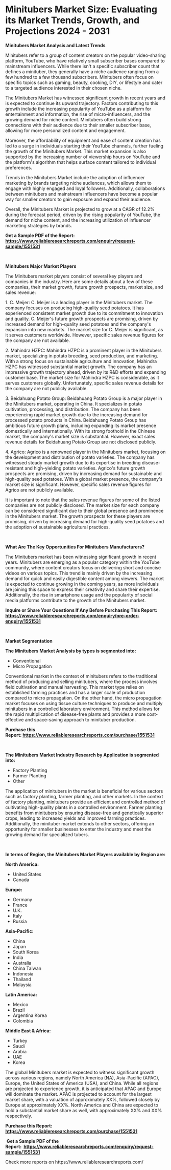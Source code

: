 <p><h1>Minitubers Market Size: Evaluating its Market Trends, Growth, and Projections 2024 - 2031</h1></p><p><strong>Minitubers Market Analysis and Latest Trends</strong></p>
<p><p>Minitubers refer to a group of content creators on the popular video-sharing platform, YouTube, who have relatively small subscriber bases compared to mainstream influencers. While there isn't a specific subscriber count that defines a minituber, they generally have a niche audience ranging from a few hundred to a few thousand subscribers. Minitubers often focus on specific topics such as gaming, beauty, cooking, DIY, or lifestyle and cater to a targeted audience interested in their chosen niche.</p><p>The Minitubers Market has witnessed significant growth in recent years and is expected to continue its upward trajectory. Factors contributing to this growth include the increasing popularity of YouTube as a platform for entertainment and information, the rise of micro-influencers, and the growing demand for niche content. Minitubers often build strong connections with their audience due to their smaller subscriber base, allowing for more personalized content and engagement.</p><p>Moreover, the affordability of equipment and ease of content creation has led to a surge in individuals starting their YouTube channels, further fueling the growth of the Minitubers Market. This market expansion is also supported by the increasing number of viewership hours on YouTube and the platform's algorithm that helps surface content tailored to individual preferences.</p><p>Trends in the Minitubers Market include the adoption of influencer marketing by brands targeting niche audiences, which allows them to engage with highly engaged and loyal followers. Additionally, collaborations between minitubers and mainstream influencers have become a popular way for smaller creators to gain exposure and expand their audience.</p><p>Overall, the Minitubers Market is projected to grow at a CAGR of 12.2% during the forecast period, driven by the rising popularity of YouTube, the demand for niche content, and the increasing utilization of influencer marketing strategies by brands.</p></p>
<p><strong>Get a Sample PDF of the Report:&nbsp; <a href="https://www.reliableresearchreports.com/enquiry/request-sample/1551531">https://www.reliableresearchreports.com/enquiry/request-sample/1551531</a></strong></p>
<p>&nbsp;</p>
<p><strong>Minitubers Major Market Players</strong></p>
<p><p>The Minitubers market players consist of several key players and companies in the industry. Here are some details about a few of these companies, their market growth, future growth prospects, market size, and sales revenue:</p><p>1. C. Meijer: C. Meijer is a leading player in the Minitubers market. The company focuses on producing high-quality seed potatoes. It has experienced consistent market growth due to its commitment to innovation and quality. C. Meijer's future growth prospects are promising, driven by increased demand for high-quality seed potatoes and the company's expansion into new markets. The market size for C. Meijer is significant, as it serves customers worldwide. However, specific sales revenue figures for the company are not available.</p><p>2. Mahindra HZPC: Mahindra HZPC is a prominent player in the Minitubers market, specializing in potato breeding, seed production, and marketing. With a strong focus on sustainable agriculture and innovation, Mahindra HZPC has witnessed substantial market growth. The company has an impressive growth trajectory ahead, driven by its R&D efforts and expanding customer base. The market size for Mahindra HZPC is considerable, as it serves customers globally. Unfortunately, specific sales revenue details for the company are not publicly available.</p><p>3. Beidahuang Potato Group: Beidahuang Potato Group is a major player in the Minitubers market, operating in China. It specializes in potato cultivation, processing, and distribution. The company has been experiencing rapid market growth due to the increasing demand for processed potato products in China. Beidahuang Potato Group has ambitious future growth plans, including expanding its market presence domestically and internationally. With its strong foothold in the Chinese market, the company's market size is substantial. However, exact sales revenue details for Beidahuang Potato Group are not disclosed publicly.</p><p>4. Agrico: Agrico is a renowned player in the Minitubers market, focusing on the development and distribution of potato varieties. The company has witnessed steady market growth due to its expertise in breeding disease-resistant and high-yielding potato varieties. Agrico's future growth prospects are promising, driven by increasing demand for sustainable and high-quality seed potatoes. With a global market presence, the company's market size is significant. However, specific sales revenue figures for Agrico are not publicly available.</p><p>It is important to note that the sales revenue figures for some of the listed companies are not publicly disclosed. The market size for each company can be considered significant due to their global presence and prominence in the Minitubers market. The growth prospects for these players are promising, driven by increasing demand for high-quality seed potatoes and the adoption of sustainable agricultural practices.</p></p>
<p>&nbsp;</p>
<p><strong>What Are The Key Opportunities For Minitubers Manufacturers?</strong></p>
<p><p>The Minitubers market has been witnessing significant growth in recent years. Minitubers are emerging as a popular category within the YouTube community, where content creators focus on delivering short and concise videos on various topics. This trend is mainly driven by the increasing demand for quick and easily digestible content among viewers. The market is expected to continue growing in the coming years, as more individuals are joining this space to express their creativity and share their expertise. Additionally, the rise in smartphone usage and the popularity of social media platforms contribute to the growth of the Minitubers market.</p></p>
<p><strong>Inquire or Share Your Questions If Any Before Purchasing This Report: <a href="https://www.reliableresearchreports.com/enquiry/pre-order-enquiry/1551531">https://www.reliableresearchreports.com/enquiry/pre-order-enquiry/1551531</a></strong></p>
<p>&nbsp;</p>
<p><strong>Market Segmentation</strong></p>
<p><strong>The Minitubers Market Analysis by types is segmented into:</strong></p>
<p><ul><li>Conventional</li><li>Micro Propagation</li></ul></p>
<p><p>Conventional market in the context of minitubers refers to the traditional method of producing and selling minitubers, where the process involves field cultivation and manual harvesting. This market type relies on established farming practices and has a larger scale of production compared to micro propagation. On the other hand, the micro propagation market focuses on using tissue culture techniques to produce and multiply minitubers in a controlled laboratory environment. This method allows for the rapid multiplication of disease-free plants and provides a more cost-effective and space-saving approach to minituber production.</p></p>
<p><strong>Purchase this Report:&nbsp;<a href="https://www.reliableresearchreports.com/purchase/1551531">https://www.reliableresearchreports.com/purchase/1551531</a></strong></p>
<p>&nbsp;</p>
<p><strong>The Minitubers Market Industry Research by Application is segmented into:</strong></p>
<p><ul><li>Factory Planting</li><li>Farmer Planting</li><li>Other</li></ul></p>
<p><p>The application of minitubers in the market is beneficial for various sectors such as factory planting, farmer planting, and other markets. In the context of factory planting, minitubers provide an efficient and controlled method of cultivating high-quality plants in a controlled environment. Farmer planting benefits from minitubers by ensuring disease-free and genetically superior crops, leading to increased yields and improved farming practices. Additionally, the minituber market extends to other sectors, offering an opportunity for smaller businesses to enter the industry and meet the growing demand for specialized tubers.</p></p>
<p>&nbsp;</p>
<p><strong>In terms of Region, the Minitubers Market Players available by Region are:</strong></p>
<p>
    <p> <strong> North America: </strong>
        <ul>
            <li>United States</li>
            <li>Canada</li>
        </ul>
        </p> 
    <p> <strong> Europe: </strong>
        <ul>
            <li>Germany</li>
            <li>France</li>
            <li>U.K.</li>
            <li>Italy</li>
            <li>Russia</li>
        </ul>
        </p> 
    <p> <strong> Asia-Pacific: </strong>
        <ul>
            <li>China</li>
            <li>Japan</li>
            <li>South Korea</li>
            <li>India</li>
            <li>Australia</li>
            <li>China Taiwan</li>
            <li>Indonesia</li>
            <li>Thailand</li>
            <li>Malaysia</li>
        </ul>
        </p> 
    <p> <strong> Latin America: </strong>
        <ul>
            <li>Mexico</li>
            <li>Brazil</li>
            <li>Argentina Korea</li>
            <li>Colombia</li>
        </ul>
        </p> 
    <p> <strong> Middle East & Africa: </strong>
        <ul>
            <li>Turkey</li>
            <li>Saudi</li>
            <li>Arabia</li>
            <li>UAE</li>
            <li>Korea</li>
        </ul>
    </p>
    </p>
<p><p>The global Minitubers market is expected to witness significant growth across various regions, namely North America (NA), Asia-Pacific (APAC), Europe, the United States of America (USA), and China. While all regions are projected to experience growth, it is anticipated that APAC and Europe will dominate the market. APAC is projected to account for the largest market share, with a valuation of approximately XX%, followed closely by Europe at approximately XX%. North America and China are expected to hold a substantial market share as well, with approximately XX% and XX% respectively.</p></p>
<p><strong>Purchase this Report: <a href="https://www.reliableresearchreports.com/purchase/1551531">https://www.reliableresearchreports.com/purchase/1551531</a></strong></p>
<p>&nbsp;<strong>Get a Sample PDF of the Report:&nbsp;&nbsp;<a href="https://www.reliableresearchreports.com/enquiry/request-sample/1551531">https://www.reliableresearchreports.com/enquiry/request-sample/1551531</a></strong></p>
<p><strong></strong></p>
<p>Check more reports on https://www.reliableresearchreports.com/</p>